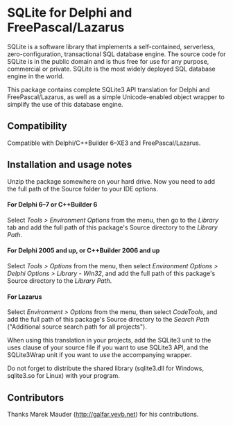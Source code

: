 SQLite for Delphi and FreePascal/Lazarus
========================================

SQLite is a software library that implements a self-contained, serverless, zero-configuration,
transactional SQL database engine. The source code for SQLite is in the public domain and is thus
free for use for any purpose, commercial or private. SQLite is the most widely deployed SQL database
engine in the world.

This package contains complete SQLite3 API translation for Delphi and FreePascal/Lazarus, as well as
a simple Unicode-enabled object wrapper to simplify the use of this database engine.


Compatibility
-------------
Compatible with Delphi/C++Builder 6–XE3 and FreePascal/Lazarus.


Installation and usage notes
----------------------------

Unzip the package somewhere on your hard drive. Now you need to add the full path of the Source
folder to your IDE options.

#### For Delphi 6–7 or C++Builder 6
Select *Tools > Environment Options* from the menu, then go to the *Library* tab and add the full
path of this package's Source directory to the *Library Path*.

#### For Delphi 2005 and up, or C++Builder 2006 and up
Select *Tools > Options* from the menu, then select *Environment Options > Delphi Options >
Library - Win32*, and add the full path of this package's Source directory to the *Library Path*.

#### For Lazarus
Select *Environment > Options* from the menu, then select *CodeTools*, and add the full path of this
package's Source directory to the *Search Path* ("Additional source search path for all projects").

When using this translation in your projects, add the SQLite3 unit to the uses clause of your source
file if you want to use SQLite3 API, and the SQLite3Wrap unit if you want to use the accompanying
wrapper.

Do not forget to distribute the shared library (sqlite3.dll for Windows, sqlite3.so for Linux) with
your program.


Contributors
------------
Thanks Marek Mauder (http://galfar.vevb.net) for his contributions.
